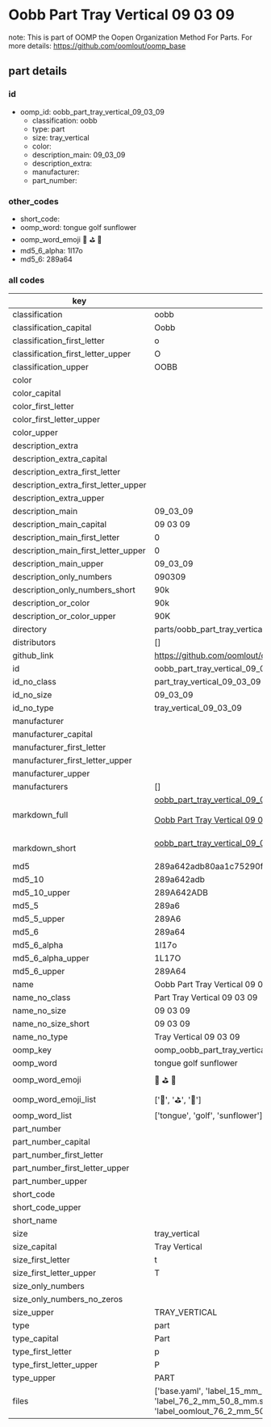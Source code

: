 # Oobb Part Tray Vertical 09 03 09  

note: This is part of OOMP the Oopen Organization Method For Parts. For more details: https://github.com/oomlout/oomp_base

##  part details





### id
* oomp_id: oobb_part_tray_vertical_09_03_09
  * classification: oobb
  * type: part
  * size: tray_vertical
  * color: 
  * description_main: 09_03_09
  * description_extra: 
  * manufacturer: 
  * part_number: 

### other_codes
* short_code: 
* oomp_word: tongue golf sunflower
* oomp_word_emoji :tongue: :golf: :sunflower:
* md5_6_alpha: 1l17o
* md5_6: 289a64

### all codes 
| key | value |  
| --- | --- |  
| classification | oobb |  
| classification_capital | Oobb |  
| classification_first_letter | o |  
| classification_first_letter_upper | O |  
| classification_upper | OOBB |  
| color |  |  
| color_capital |  |  
| color_first_letter |  |  
| color_first_letter_upper |  |  
| color_upper |  |  
| description_extra |  |  
| description_extra_capital |  |  
| description_extra_first_letter |  |  
| description_extra_first_letter_upper |  |  
| description_extra_upper |  |  
| description_main | 09_03_09 |  
| description_main_capital | 09 03 09 |  
| description_main_first_letter | 0 |  
| description_main_first_letter_upper | 0 |  
| description_main_upper | 09_03_09 |  
| description_only_numbers | 090309 |  
| description_only_numbers_short | 90k |  
| description_or_color | 90k |  
| description_or_color_upper | 90K |  
| directory | parts/oobb_part_tray_vertical_09_03_09 |  
| distributors | [] |  
| github_link | https://github.com/oomlout/oomlout_oomp_part_src/tree/main/parts/oobb_part_tray_vertical_09_03_09/working |  
| id | oobb_part_tray_vertical_09_03_09 |  
| id_no_class | part_tray_vertical_09_03_09 |  
| id_no_size | 09_03_09 |  
| id_no_type | tray_vertical_09_03_09 |  
| manufacturer |  |  
| manufacturer_capital |  |  
| manufacturer_first_letter |  |  
| manufacturer_first_letter_upper |  |  
| manufacturer_upper |  |  
| manufacturers | [] |  
| markdown_full | [oobb_part_tray_vertical_09_03_09](https://github.com/oomlout/oomlout_oomp_part_src/tree/main/parts/oobb_part_tray_vertical_09_03_09/working)<br>[](https://github.com/oomlout/oomlout_oomp_part_src/tree/main/parts/oobb_part_tray_vertical_09_03_09/working)<br>[Oobb Part Tray Vertical 09 03 09](https://github.com/oomlout/oomlout_oomp_part_src/tree/main/parts/oobb_part_tray_vertical_09_03_09/working)<br><br> |  
| markdown_short | [oobb_part_tray_vertical_09_03_09](https://github.com/oomlout/oomlout_oomp_part_src/tree/main/parts/oobb_part_tray_vertical_09_03_09/working)<br><br> |  
| md5 | 289a642adb80aa1c75290ff63588f74d |  
| md5_10 | 289a642adb |  
| md5_10_upper | 289A642ADB |  
| md5_5 | 289a6 |  
| md5_5_upper | 289A6 |  
| md5_6 | 289a64 |  
| md5_6_alpha | 1l17o |  
| md5_6_alpha_upper | 1L17O |  
| md5_6_upper | 289A64 |  
| name | Oobb Part Tray Vertical 09 03 09 |  
| name_no_class | Part Tray Vertical 09 03 09 |  
| name_no_size | 09 03 09 |  
| name_no_size_short | 09 03 09 |  
| name_no_type | Tray Vertical 09 03 09 |  
| oomp_key | oomp_oobb_part_tray_vertical_09_03_09 |  
| oomp_word | tongue golf sunflower |  
| oomp_word_emoji | :tongue: :golf: :sunflower: |  
| oomp_word_emoji_list | [':tongue:', ':golf:', ':sunflower:'] |  
| oomp_word_list | ['tongue', 'golf', 'sunflower'] |  
| part_number |  |  
| part_number_capital |  |  
| part_number_first_letter |  |  
| part_number_first_letter_upper |  |  
| part_number_upper |  |  
| short_code |  |  
| short_code_upper |  |  
| short_name |  |  
| size | tray_vertical |  
| size_capital | Tray Vertical |  
| size_first_letter | t |  
| size_first_letter_upper | T |  
| size_only_numbers |  |  
| size_only_numbers_no_zeros |  |  
| size_upper | TRAY_VERTICAL |  
| type | part |  
| type_capital | Part |  
| type_first_letter | p |  
| type_first_letter_upper | P |  
| type_upper | PART |  
| files | ['base.yaml', 'label_15_mm_30_mm.pdf', 'label_15_mm_30_mm.svg', 'label_76_2_mm_50_8_mm.pdf', 'label_76_2_mm_50_8_mm.svg', 'label_oomlout_76_2_mm_50_8_mm.pdf', 'label_oomlout_76_2_mm_50_8_mm.svg', 'readme.md', 'working.json', 'working.yaml'] |  

